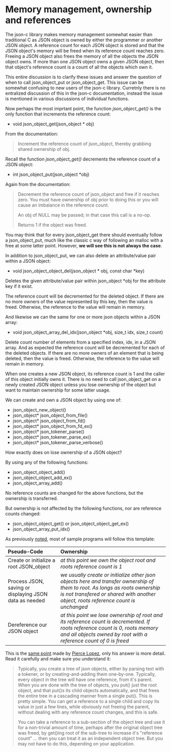 # Memory management, ownership and references

The json-c library makes memory management somewhat easier than traditional C as JSON object is owned by either the programmer or another JSON object. A reference count for each JSON object is stored and that the JSON object's memory will be freed when its reference count reaches zero. Freeing a JSON object also frees the memory of all the objects the JSON object owns. If more than one JSON object owns a given JSON object, then that object's reference count is a count of all the objects which own it. 

This entire discussion is to clarify these issues and answer the question of when to call json_object_put or json_object_get. This issue can be somewhat confusing to new users of the json-c library. Curretnly there is no entralized discussion of this in the json-c documentation, instead the issue is mentioned in various discussions of individual functions.

Now perhaps the most imprtant point, the function _*json_object_get()*_ is the only function that increments the reference count:

- void json_object_get(json_object \* obj)

From the documentation:

> Increment the reference count of json_object, thereby grabbing shared ownership of obj. 

Recall the function _*json_object_get()*_ decrements the reference count of a JSON object:

- int json_object_put(json_object \*obj)

Again from the documentation:

> Decrement the reference count of json_object and free if it reaches zero.
> You must have ownership of obj prior to doing this or you will cause an imbalance in the reference count.
>
> An obj of NULL may be passed; in that case this call is a no-op.
>
> Returns 1 if the object was freed.

You may think that for every json_object_get there should eventually follow a json_object_put, much like the classic c way of following an malloc with a free at some latter point. However, **we will see this is not always the case**.

In addition to json_object_put, we can also delete an attribute/value pair within a JSON object:

- void json_object_object_del(json_object * obj, const char *key)

Deletes the given attribute/value pair within json_object *obj for the attribute key if it exist. 

The reference count will be decremented for the deleted object. If there are no more owners of the value represented by this key, then the value is freed. Otherwise, the reference to the value will remain in memory.

And likewise we can the same for one or more json objects within a JSON array:

- void json_object_array_del_idx(json_object *obj, size_t idx, size_t count) 

Delete count number of elements from a specified index, idx, in a JSON array. And as expected the reference count will be decremented for each of the deleted objects. If there are no more owners of an element that is being deleted, then the value is freed. Otherwise, the reference to the value will remain in memory.

When one creates a new JSON object, its reference count is 1 and the caller of this object initially owns it. There is no need to call json_object_get on a newly created JSON object unless you lose ownership of the object but want to maintain ownership for some latter usage.

We can create and own a JSON object by using one of:

- json_object_new_object() 
- json_object* json_object_from_file()
- json_object* json_object_from_fd()
- json_object* json_object_from_fd_ex()
- json_object* json_tokener_parse()
- json_object* json_tokener_parse_ex()
- json_object* json_tokener_parse_verbose()

How exactly does on lose ownership of a JSON object?

By using any of the following functions:

- json_object_object_add()
- json_object_object_add_ex()
- json_object_array_add() 

No reference counts are changed for the above functions, but the ownership is transferred.

But ownership is not affected by the following functions, nor are reference counts changed:
    
- json_object_object_get() or json_object_object_get_ex()
- json_object_array_put_idx()

As previously [noted](https://github.com/rbtylee/tutorial-jsonc/blob/master/tutorial/File.md), most of sample programs will follow this template:

|  Pseudo-Code                            | Ownership                                                                                         |
| :-------------------------------------- | :------------------------------------------------------------------------------------------- |
| Create or initialize a root JSON_object |  _*at this point we own the object root and roots reference count is 1*_ |
| Process JSON, saving or displaying JSON data as needed | _*we usually create or initialize other json objects here and transfer ownership of them to root. As longs as roots ownership is not transfered or shared with another object, roots reference count is unchanged*_ |
| Dereference our JSON object |  _*at this point we lose ownership of root and its reference count is decremented. If roots reference count is 0, roots memory and all objects owned by root with a reference count of 0 is freed*_ |


This is the [same point](https://github.com/json-c/json-c/issues/642#issuecomment-656326298) made by [Pierce Lopez](https://github.com/ploxiln), only his answer is more detail. Read it carefully and make sure you understand it:

> Typically, you create a tree of json objects, either by parsing text with a tokener, or by creating-and-adding them  one-by-one. Typically, every object in the tree will have one reference, from it's parent. When you are done with the tree of objects, you put() just the root object, and that put()s its child objects automatically, and that frees the entire tree in a cascading manner from a single put(). This is pretty simple. You can get a reference to a single child and copy its value in just a few lines, while obviously not freeing the parent, without dealing with any reference count changes, and this is safe.
> 
> You can take a reference to a sub-section of the object tree and use it for a non-trivial amount of time, perhaps after the original object tree was freed, by get()ing root of the sub-tree to increase it's "reference count" ... then you can treat it as an independent object tree. But you may not have to do this, depending on your application.
    
